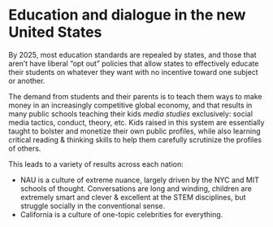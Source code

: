 # Education and dialogue in the new United States
By 2025, most education standards are repealed by states, and those that aren’t have liberal “opt out” policies that allow states to effectively educate their students on whatever they want with no incentive toward one subject or another.

The demand from students and their parents is to teach them ways to make money in an increasingly competitive global economy, and that results in many public schools teaching their kids *media studies* exclusively: social media tactics, conduct, theory, etc. Kids raised in this system are essentially taught to bolster and monetize their own public profiles, while also learning critical reading & thinking skills to help them carefully scrutinize the profiles of others.

This leads to a variety of results across each nation:
- NAU is a culture of extreme nuance, largely driven by the NYC and MIT schools of thought. Conversations are long and winding, children are extremely smart and clever & excellent at the STEM disciplines, but struggle socially in the conventional sense. 
- California is a culture of one-topic celebrities for everything. 